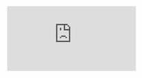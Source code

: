 ![Microsoft Fundamentals.pdf](https://github.com/Irinel01/Licenses-certifications/files/9708184/Microsoft.Fundamentals.pdf)
